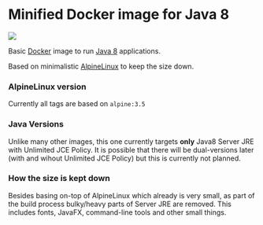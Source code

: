 # Minified Docker image for Java 8

[![](https://images.microbadger.com/badges/image/alexejk/java8.svg)](https://microbadger.com/images/alexejk/java8)

Basic [Docker](https://www.docker.com/) image to run [Java 8](https://www.java.com/) applications.  

Based on minimalistic [AlpineLinux](http://alpinelinux.org/) to keep the size down.

### AlpineLinux version
Currently all tags are based on `alpine:3.5`

### Java Versions
Unlike many other images, this one currently targets **only** Java8 Server JRE with Unlimited JCE Policy.
It is possible that there will be dual-versions later (with and wihout Unlimited JCE Policy) but this is currently not planned.

### How the size is kept down
Besides basing on-top of AlpineLinux which already is very small, as part of the build process bulky/heavy parts of Server JRE are removed.
This includes fonts, JavaFX, command-line tools and other small things.
